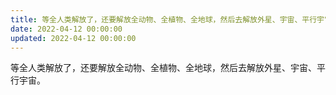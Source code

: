 ```yaml
---
title: 等全人类解放了，还要解放全动物、全植物、全地球，然后去解放外星、宇宙、平行宇宙。
date: 2022-04-12 00:00:00
updated: 2022-04-12 00:00:00
---
```


等全人类解放了，还要解放全动物、全植物、全地球，然后去解放外星、宇宙、平行宇宙。
